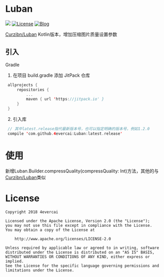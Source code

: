 # Luban

[![](https://jitpack.io/v/4evercai//Luban.svg)](https://jitpack.io/#4evercai/Luban)
[![License](https://img.shields.io/badge/Apache-License%202.0-blue.svg)](http://www.apache.org/licenses/LICENSE-2.0.html)
[![Blog](https://img.shields.io/badge/site-youquan.pro-9932CC.svg)](http://youquan.pro)


[Curzibn/Luban](https://github.com/Curzibn/Luban) Kotlin版本，增加压缩图片质量设置参数

## 引入
   Gradle
   1. 在项目 build.gradle 添加 JitPack 仓库
   ```kotlin
    allprojects {
        repositories {
            ... 
            maven { url 'https://jitpack.io' }
        }
    }
```
   2. 引入库
   ```kotlin
    // 其中latest.release指代最新版本号，也可以指定明确的版本号，例如1.2.0
    compile 'com.github.4evercai:Luban:latest.release'  
``` 

     
# 使用

新增Luban.Builder.compressQuality(compressQuality: Int)方法，其他的与[Curzibn/Luban](https://github.com/Curzibn/Luban)类似

# License

    Copyright 2018 4evercai
    
    Licensed under the Apache License, Version 2.0 (the "License");
    you may not use this file except in compliance with the License.
    You may obtain a copy of the License at
    
        http://www.apache.org/licenses/LICENSE-2.0
    
    Unless required by applicable law or agreed to in writing, software
    distributed under the License is distributed on an "AS IS" BASIS,
    WITHOUT WARRANTIES OR CONDITIONS OF ANY KIND, either express or implied.
    See the License for the specific language governing permissions and
    limitations under the License.